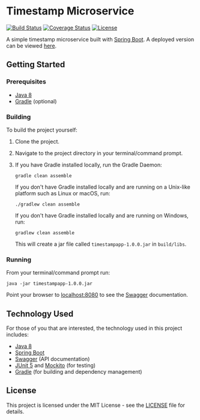 # Timestamp Microservice

[![Build Status](https://img.shields.io/github/workflow/status/vanillaSlice/the-mono/Timestamp%20Microservice/main)](https://github.com/vanillaSlice/the-mono/actions?query=workflow%3ATimestamp-Microservice+branch%3Amain)
[![Coverage Status](https://img.shields.io/codecov/c/gh/vanillaSlice/the-mono/main?flag=TimestampMicroservice)](https://codecov.io/gh/vanillaSlice/the-mono/tree/main/projects/timestamp-microservice)
[![License](https://img.shields.io/badge/license-MIT-green)](LICENSE)

A simple timestamp microservice built with [Spring Boot](http://spring.io/projects/spring-boot). A deployed version can
be viewed [here](https://timestamp.mikelowe.xyz/).

## Getting Started

### Prerequisites

* [Java 8](https://www.oracle.com/technetwork/java/javase/overview/java8-2100321.html)
* [Gradle](https://gradle.org) (optional)

### Building

To build the project yourself:

1. Clone the project.
2. Navigate to the project directory in your terminal/command prompt.
3. If you have Gradle installed locally, run the Gradle Daemon:

    ```
    gradle clean assemble
    ```

   If you don't have Gradle installed locally and are running on a Unix-like platform such as Linux or macOS, run:

    ```
    ./gradlew clean assemble
    ```

   If you don't have Gradle installed locally and are running on Windows, run:

    ```
    gradlew clean assemble
    ```

    This will create a jar file called `timestampapp-1.0.0.jar` in `build/libs`.

### Running

From your terminal/command prompt run:

```
java -jar timestampapp-1.0.0.jar
```

Point your browser to [localhost:8080](http://localhost:8080) to see the [Swagger](https://swagger.io/) documentation.

## Technology Used

For those of you that are interested, the technology used in this project includes:

* [Java 8](https://www.oracle.com/technetwork/java/javase/overview/java8-2100321.html)
* [Spring Boot](http://spring.io/projects/spring-boot)
* [Swagger](https://swagger.io/) (API documentation)
* [JUnit 5](https://junit.org/junit5/) and [Mockito](https://site.mockito.org/) (for testing)
* [Gradle](https://gradle.org) (for building and dependency management)

## License

This project is licensed under the MIT License - see the [LICENSE](LICENSE) file for details.
